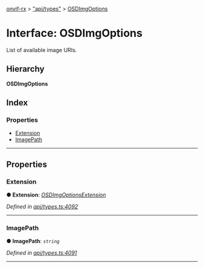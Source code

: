 [onvif-rx](../README.md) > ["api/types"](../modules/_api_types_.md) > [OSDImgOptions](../interfaces/_api_types_.osdimgoptions.md)

# Interface: OSDImgOptions

List of available image URIs.

## Hierarchy

**OSDImgOptions**

## Index

### Properties

* [Extension](_api_types_.osdimgoptions.md#extension)
* [ImagePath](_api_types_.osdimgoptions.md#imagepath)

---

## Properties

<a id="extension"></a>

###  Extension

**● Extension**: *[OSDImgOptionsExtension](_api_types_.osdimgoptionsextension.md)*

*Defined in [api/types.ts:4092](https://github.com/patrickmichalina/onvif-rx/blob/1596479/src/api/types.ts#L4092)*

___
<a id="imagepath"></a>

###  ImagePath

**● ImagePath**: *`string`*

*Defined in [api/types.ts:4091](https://github.com/patrickmichalina/onvif-rx/blob/1596479/src/api/types.ts#L4091)*

___

